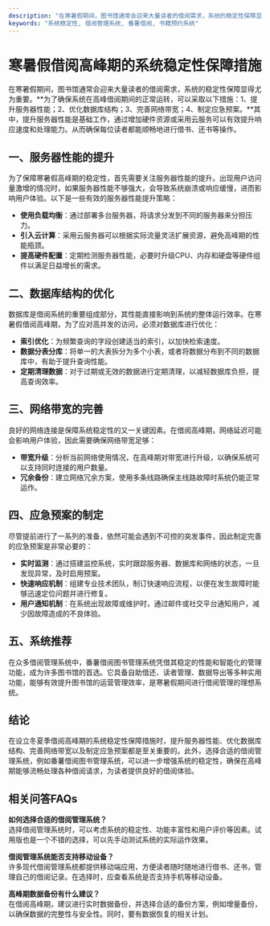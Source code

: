 ```yaml
---
description: "在寒暑假期间，图书馆通常会迎来大量读者的借阅需求，系统的稳定性保障显得尤为重要。**为了确保系统在高峰借阅期间的正常运转，可以采取以下措施：1、提升服务器性能；2、优化数据库结构；3、完善网络带宽；4、制定应急预案。**其中，提升服务器性能是基础工作，通过增加硬件资源或采用云服务可以有效提升响应速度和处理能力。从而确保每位读者都能顺畅地进行借书、还书等操作。"
keywords: "系统稳定性, 借阅管理系统, 番薯借阅, 书籍预约系统"
---
```

# 寒暑假借阅高峰期的系统稳定性保障措施

在寒暑假期间，图书馆通常会迎来大量读者的借阅需求，系统的稳定性保障显得尤为重要。**为了确保系统在高峰借阅期间的正常运转，可以采取以下措施：1、提升服务器性能；2、优化数据库结构；3、完善网络带宽；4、制定应急预案。**其中，提升服务器性能是基础工作，通过增加硬件资源或采用云服务可以有效提升响应速度和处理能力。从而确保每位读者都能顺畅地进行借书、还书等操作。

## 一、服务器性能的提升

为了保障寒暑假高峰期的稳定性，首先需要关注服务器性能的提升。出现用户访问量激增的情况时，如果服务器性能不够强大，会导致系统崩溃或响应缓慢，进而影响用户体验。以下是一些有效的服务器性能提升策略：

- **使用负载均衡**：通过部署多台服务器，将请求分发到不同的服务器来分担压力。
- **引入云计算**：采用云服务器可以根据实际流量灵活扩展资源，避免高峰期的性能瓶颈。
- **提高硬件配置**：定期检测服务器性能，必要时升级CPU、内存和硬盘等硬件组件以满足日益增长的需求。

## 二、数据库结构的优化

数据库是借阅系统的重要组成部分，其性能直接影响到系统的整体运行效率。在寒暑假借阅高峰期，为了应对高并发的访问，必须对数据库进行优化：

- **索引优化**：为频繁查询的字段创建适当的索引，以加快检索速度。
- **数据分表分库**：将单一的大表拆分为多个小表，或者将数据分布到不同的数据库中，有助于提升查询性能。
- **定期清理数据**：对于过期或无效的数据进行定期清理，以减轻数据库负担，提高查询效率。

## 三、网络带宽的完善

良好的网络连接是保障系统稳定性的又一关键因素。在借阅高峰期，网络延迟可能会影响用户体验，因此需要确保网络带宽足够：

- **带宽升级**：分析当前网络使用情况，在高峰期对带宽进行升级，以确保系统可以支持同时连接的用户数量。
- **冗余备份**：建立网络冗余方案，使用多条线路确保主线路故障时系统仍能正常运作。

## 四、应急预案的制定

尽管提前进行了一系列的准备，依然可能会遇到不可控的突发事件，因此制定完善的应急预案是非常必要的：

- **实时监测**：通过搭建监控系统，实时跟踪服务器、数据库和网络的状态，一旦发现异常，及时启用预案。
- **快速响应机制**：组建专业技术团队，制订快速响应流程，以便在发生故障时能够迅速定位问题并进行修复。
- **用户通知机制**：在系统出现故障或维护时，通过邮件或社交平台通知用户，减少因故障造成的不良体验。

## 五、系统推荐

在众多借阅管理系统中，番薯借阅图书管理系统凭借其稳定的性能和智能化的管理功能，成为许多图书馆的首选。它具备自助借还、读者管理、数据导出等多种实用功能，能够有效提升图书馆的运营管理效率，是寒暑假期间进行借阅管理的理想系统。

## 结论

在设立冬夏季借阅高峰期的系统稳定性保障措施时，提升服务器性能、优化数据库结构、完善网络带宽以及制定应急预案都是至关重要的。此外，选择合适的借阅管理系统，例如番薯借阅图书管理系统，可以进一步增强系统的稳定性，确保在高峰期能够流畅处理各种借阅请求，为读者提供良好的借阅体验。

## 相关问答FAQs

**如何选择合适的借阅管理系统？**  
选择借阅管理系统时，可以考虑系统的稳定性、功能丰富性和用户评价等因素。试用版也是一个不错的选择，可以先手动测试系统的实际运作效果。

**借阅管理系统能否支持移动设备？**  
许多现代借阅管理系统都提供移动端应用，方便读者随时随地进行借书、还书，管理自己的借阅记录。在选择时，应查看系统是否支持手机等移动设备。

**高峰期数据备份有什么建议？**  
在借阅高峰期，建议进行实时数据备份，并选择合适的备份方案，例如增量备份，以确保数据的完整性与安全性。同时，要有数据恢复的相关计划。

